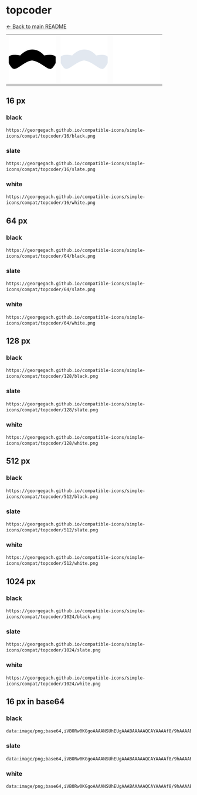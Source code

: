 # topcoder

[← Back to main README](../../README.md)

<table><tr>
  <td><img src="./128/black.png" width="128" alt="topcoder black icon" /></td>
  <td><img src="./128/slate.png" width="128" alt="topcoder slate icon" /></td>
  <td><img src="./128/white.png" width="128" alt="topcoder white icon" /></td>
</tr></table>

## 16 px

### black
```
https://georgegach.github.io/compatible-icons/simple-icons/compat/topcoder/16/black.png
```

### slate
```
https://georgegach.github.io/compatible-icons/simple-icons/compat/topcoder/16/slate.png
```

### white
```
https://georgegach.github.io/compatible-icons/simple-icons/compat/topcoder/16/white.png
```

## 64 px

### black
```
https://georgegach.github.io/compatible-icons/simple-icons/compat/topcoder/64/black.png
```

### slate
```
https://georgegach.github.io/compatible-icons/simple-icons/compat/topcoder/64/slate.png
```

### white
```
https://georgegach.github.io/compatible-icons/simple-icons/compat/topcoder/64/white.png
```

## 128 px

### black
```
https://georgegach.github.io/compatible-icons/simple-icons/compat/topcoder/128/black.png
```

### slate
```
https://georgegach.github.io/compatible-icons/simple-icons/compat/topcoder/128/slate.png
```

### white
```
https://georgegach.github.io/compatible-icons/simple-icons/compat/topcoder/128/white.png
```

## 512 px

### black
```
https://georgegach.github.io/compatible-icons/simple-icons/compat/topcoder/512/black.png
```

### slate
```
https://georgegach.github.io/compatible-icons/simple-icons/compat/topcoder/512/slate.png
```

### white
```
https://georgegach.github.io/compatible-icons/simple-icons/compat/topcoder/512/white.png
```

## 1024 px

### black
```
https://georgegach.github.io/compatible-icons/simple-icons/compat/topcoder/1024/black.png
```

### slate
```
https://georgegach.github.io/compatible-icons/simple-icons/compat/topcoder/1024/slate.png
```

### white
```
https://georgegach.github.io/compatible-icons/simple-icons/compat/topcoder/1024/white.png
```

## 16 px in base64

### black
```
data:image/png;base64,iVBORw0KGgoAAAANSUhEUgAAABAAAAAQCAYAAAAf8/9hAAAABmJLR0QA/wD/AP+gvaeTAAAAxUlEQVQ4je3Qv0oCUACF8Z8pWBhBUDZlW0G59wLR1IM0N7f4GL1BWxBNvkTgZFu1lTrYPxLKXE4gkmJrdLZ77/kOH5f/FGe8VbCPLTzhfd7RRZzhDv3A9zjH8mS5gF0cBWyhgb0f7Ia4wSnqMboq4AHVlD7RQxklDHJfxkegtbHxxxKWcujGqIpXPKOJLxxiBRvopL/+zbZTeovmNU6wMKZfxDFu0xmEacNBPuoFl7GYllVcZKAfFtSwOQOczDZ2ftH/0xkBmOIq/hAS0gEAAAAASUVORK5CYII=
```

### slate
```
data:image/png;base64,iVBORw0KGgoAAAANSUhEUgAAABAAAAAQCAYAAAAf8/9hAAAABmJLR0QA/wD/AP+gvaeTAAABKElEQVQ4je2Rvy6DcRiFn/Nroy1JowmfqU0smmBxDyIiEoNb4B4MFnfADVjsJpPBaBYmkzR8VYp8lKT+9HcsXYgmZvGs7znPcF74R4MOrVZr5DUMzekD9Uo6m6xUsl8JLi5czA93dnBcjHg0INlkiONieFtLkuT5i6Bx3ZkOeJnQKxpOQVsyM4bcN3e0OQ/Bm8AsMdeN6ECXrezGkPRDPcO9oADkQa9gwAUIH8hdzBh9ueA2D5T65TtAggT8gkInwGGMNiEsyC7bTAjaIIzHI5TyUTRl6sIjRkXDicReNSlvS4oAtnOXt4/rNhtADfzeX7Cp9Cabj2bfJiAdVSfKK5L80+KNRlYJBXaNlsBd91gFoNl8qKXpfXXQS79z1X6aStOn+m/zf51P1ed+JIS3zssAAAAASUVORK5CYII=
```

### white
```
data:image/png;base64,iVBORw0KGgoAAAANSUhEUgAAABAAAAAQCAYAAAAf8/9hAAAABmJLR0QA/wD/AP+gvaeTAAAA4ElEQVQ4je2RvUoCYBSGny8FlSQITCcbE6yle5AmL6S52aXL6A7aBHHqJgRddLO2/iD7IyF9GjqBlIZz9G7nnOd9Od/54F9p1UDdBA6DGaSUHtZKVPPqmXqpTtRH9Uo9V4s/NlDrQBPIA33gFNgHMt/YOTACWsAB8AZ0k3oNlAOaAfdADsgC0+jngPcwlRbCb7JAIYq7eG8ZeAGegAtA4AjYAirAbfA7QAF16Kde1bnaU0/UjYW7ZNRjdRzMNDxD1EYc6lntqL/9zLbajoCJ2vga7KrVVcYlQXtqbV3+r+sDWxifPyf7UXcAAAAASUVORK5CYII=
```

